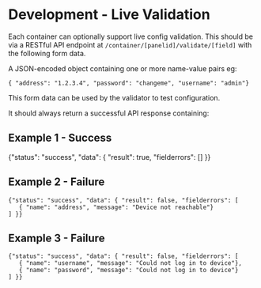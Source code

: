 # Development - Live Validation

Each container can optionally support live config validation. This should be via a RESTful API endpoint at
`/container/[panelid]/validate/[field]` with the following form data.

A JSON-encoded object containing one or more name-value pairs eg:

```
{ "address": "1.2.3.4", "password": "changeme", "username": "admin"}
```

This form data can be used by the validator to test configuration.

It should always return a successful API response containing:

## Example 1 - Success

{"status": "success", "data": { "result": true, "fielderrors": [] }}

## Example 2 - Failure

```
{"status": "success", "data": { "result": false, "fielderrors": [
   { "name": "address", "message": "Device not reachable"}
] }}
```

## Example 3 - Failure

```
{"status": "success", "data": { "result": false, "fielderrors": [
   { "name": "username", "message": "Could not log in to device"},
   { "name": "password", "message": "Could not log in to device"}
] }}
```
